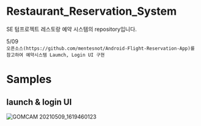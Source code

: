 # Restaurant_Reservation_System

SE 텀프로젝트 레스토랑 예약 시스템의 repository입니다.

5/09   
``` 오픈소스(https://github.com/mentesnot/Android-Flight-Reservation-App)를 참고하여 예약시스템 Laumch, Login UI 구현 ```

# Samples  
## launch & login UI  
![GOMCAM 20210509_1619460123](https://user-images.githubusercontent.com/79196616/117564023-cf301900-b0e4-11eb-9b03-4e2a02a62227.gif)
